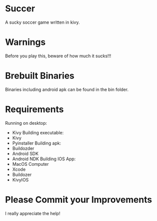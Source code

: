 # Succer
A sucky soccer game written in kivy.

# Warnings
Before you play this, beware of how much it sucks!!!

# Brebuilt Binaries
Binaries including android apk can be found in the bin folder.

# Requirements
Running on desktop:
- Kivy
Building executable:
- Kivy
- Pyinstaller
Building apk:
- Buildozder
- Android SDK
- Android NDK
Building IOS App:
- MacOS Computer
- Xcode
- Buildozer
- KivyIOS

# Please Commit your Improvements
I really appreciate the help!